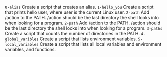 `0-alias` Create a script that creates an alias.
`1-hello_you` Create a script that prints hello user, where user is the current Linux user.
`2-path` Add /action to the PATH. /action should be the last directory the shell looks into when looking for a program.
`2-path` Add /action to the PATH. /action should be the last directory the shell looks into when looking for a program.
`3-paths` Create a script that counts the number of directories in the PATH.
`4-global_varibles` Create a script that lists environment variables.
`5-local_variables` Create a script that lists all local variables and environment variables, and functions.